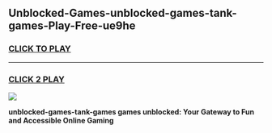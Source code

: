 
## Unblocked-Games-unblocked-games-tank-games-Play-Free-ue9he
<h3>
<a href="https://premium76.site?title=unblocked-games-tank-games&ref=21A">CLICK TO PLAY</a></h3>
<hr>

<h3>
<a href="https://premium76.site?title=unblocked-games-tank-games&ref=21A">CLICK 2 PLAY</a>
  
</h3>

<a href="https://premium76.site?title=unblocked-games-tank-games&ref=21A"><img src="https://clearcache.store/games.png"></a>


**unblocked-games-tank-games games unblocked: Your Gateway to Fun and Accessible Online Gaming**

